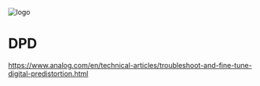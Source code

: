 ![logo](../../../docs/BytePipe_Logo.png)

# DPD

https://www.analog.com/en/technical-articles/troubleshoot-and-fine-tune-digital-predistortion.html



